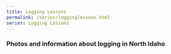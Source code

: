 ```yaml
---
title: Logging Lessons
permalink: /series/logginglessons.html
series: Logging Lessons
---
```


### Photos and information about logging in North Idaho